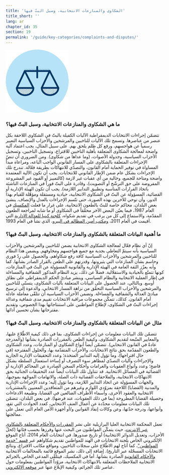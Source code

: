 ```yaml
---
title: 'الشكاوى والمنازعات الانتخابية، وسبل البتّ فيها'
title_short: ''
lang: ar
chapter_id: 35
section: 19
permalink: '/guide/key-categories/complaints-and-disputes/'
---
```


![الشكاوى والمنازعات الانتخابية وسبل البتّ فيها](/assets/images/inventory/categories/electoral-complaints-and-disputes.png)

### ما هي الشكاوى والمنازعات الانتخابية، وسبل البتّ فيها؟

تتضمّن إجراءات الانتخابات الديمقراطية الآليات الكفيلة بالبتّ في الشكاوى اللاحقة بكل عنصر من عناصرها. وتسمح تلك الآليات للناخبين والمرشحين والأحزاب السياسية التعبير رسمياً عن هواجسهم، ورفع كل ظلم يلحق بهم. على سبيل المثال، يجب اعتماد آلية واضحة لمعالجة الشكاوى المتعلقة بأهلية الناخبين للاقتراع، وتسجيل الناخبين، وتسجيل الأحزاب السياسية، وجدولة الأصوات، (وما عداها من شكاوى). ومن الضروري أن تنصّ الإجراءات المتعلقة بالشكاوى على المسار القانوني الواجب اتّباعه، ومراعاة مبدأ المساواة في توفير الحماية أمام القانون، والتصدّي للانتهاكات بطريقة فعّالة. تندرج تلك الإجراءات بشكل عام ضمن الإطار القانوني للانتخابات. يجب أن تكون الآلية المعتمدة واضحة ومتاحة للجميع، وخالية من أي عقبات غير لازمة (كالتمييز أو القيود غير المشروعة المفروضة على حق الترشّح أو التصويت)، وقادرة على البتّ فوراً في المنازعات الناشئة باتخاذ القرارات المناسبة وتطبيق التدابير اللازمة). يجب أن تكون الهيئة الإدارية أو القضائية، المسؤولة عن البتّ في الشكاوى الانتخابية، حيادية ومستقلة ومؤهّلة للقيام بهذا الدور، وأن توحي للآخرين بهذه الصورة، حتى تتّسم الإجراءات بالعدل والإنصاف. ينشئ بعض البلدان، محاكم خاصة للبتّ بالطعون الانتخابية، على غرار ما فعلت [المكسيك](http://portal.te.gob.mx/en/contenido/about-us) في العام 1987، فيما يعيّن البعض الآخر محقّقاً في الشكاوى أو ما شابه لمراجعة الطعون المقدّمة، والاستماع إلى كل من يرغب في تقديم شكواه، [كلجنة كينيا للعدالة الإدارية](http://www.ombudsman.go.ke/) التي أقيمت في العام 2011، [ومكتب أمين المظالم في البيرو](http://www.defensoria.gob.pe/)، الذي نشأ في العام 1993.

### ما أهمية البيانات المتعلقة بالشكاوى والمنازعات الانتخابية، وسبل البتّ فيها؟

إنّ أي نظام فعّال لمعالجة الشكاوى الانتخابية يضمن للناخبين والمرشحين والأحزاب السياسية بأنه سيتمّ التعاطي بجدية مع جميع هواجسهم ومخاوفهم. ويضمن هذا النظام للناخبين والمرشحين والأحزاب السياسية كافة رفع شكاواهم، والحصول على ردّ فوري وحاسم بشأن المنازعات التي يثيرونها، وقدرتهم على الطعن بالقرار الصادر بشأنها. كما وأنه يعزّز الثقة العامة في الهيئة الإدارية والقانونية المسؤولة عن البتّ في المنازعات، كونها تتمتّع بالحيادية والاستقلالية. فضلاً عن ذلك، يزيد النظام المذكور الشفافية والمساءلة في إطار العملية الانتخابية والنظام السياسي، وينشر مبادئ الحكم الديمقراطي على نطاق أوسع. وبالتالي، عند الحصول على البيانات المتعلقة بآليات الشكاوى، يتسنّى للناخبين والمرشحين والأحزاب السياسية التحقّق من نزاهة المسار الانتخابي، والدعوة إلى ترسيخ مبادئ العدالة والشفافية والمساءلة. وتضمن الأحزاب السياسية أن تتلقّى معاملة عادلة أمام القانون. كذلك، تتمكّن مجموعات مراقبة الانتخابات تقييم مدى شفافية وعدالة إجراءات البتّ في الشكاوى، لإطلاع المواطنين على استنتاجاتها بهذا الخصوص، وتقديم مقترحاتها بشأن تحسين أدائها.

### مثال عن البيانات المتعلقة بالشكاوى والمنازعات الانتخابية، وسبل البتّ فيها؟

تتضمّن تلك البيانات معلومات عن إجراءات الشكاوى، بما في ذلك كيفية الاطّلاع عليها، والمعايير المتّبعة لتقديم الشكاوى، وكيفية الطعن بالمقررات الصادرة بشأنها (والمدرجة عادةً في القانون الانتخابي). تتضمّن أيضاً أنواع الشكاوى أو المنازعات، وعدد الشكاوى والطعون المقدّمة بحق نتائج الانتخابات، والأحزاب المتقدّمة بها، والحلول المقترحة (في حال اقتراحها)، وما تؤول إليه التدابير المتخذة؛ وعدد التحقيقات الإدارية الجارية والإجراءات وآليات التصدّي لمظاهر سوء التصرف أو إساءة استعمال السلطة بشكل فاضح؛ وعدد وأنواع العقوبات والغرامات وأحكام السجن الصادرة عن المحاكم الإدارية أو القضائية في المسائل الانتخابية. قد تتناول تلك البيانات أيضاً عدد التحقيقات الجنائية بحق الانتهاكات الانتخابية، والملاحقات القضائية ذات الصلة، والاتهامات الموجّهة بموجبها، والجهات المسؤولة عن اتخاذ التدابير اللازمة، وما تؤول إليه؛ وعدد الإجراءات الإدارية والمدنية (القضايا) اللاحقة بمزوّدي اللوازم وغيرهم من المتعاقدين المعنيين بالمشتريات الانتخابية والعقود الأخرى، وأسماء الأطراف الضالعين في القضايا، وطبيعة الادعاءات وحصيلة القضايا المطروحة (بما في ذلك العقوبات، عند فرضها). في بعض البلدان، تتضمّن تلك البيانات معلومات محدّدة عن أعمال العنف الانتخابي، كعدد الحوادث التي تقع، وأنواعها، ودرجة حدّتها، وعن وكالات إنفاذ القوانين و/أو أجهزة الأمن العام التي تعمل على معالجتها.

تعمل المحكمة الانتخابية العليا البرازيلية على نشر [المقررات والأحكام المتعلقة بالشكاوى عبر الإنترنت](http://www.tse.jus.br/jurisprudencia/inteiro-teor)، حيث يتمكّن المواطنون من البحث عنها وفرزها بحسب فئاتها (كحلّ الأحزاب، وتعديل الدوائر الانتخابية) أو تاريخ صدورها. في انتخابات العام 2014، أتاح الموقع الإلكتروني الخاص بلجنة الانتخابات في الهند للمواطنين تقديم شكاواهم عبر [قسم "خدمة المواطنين"](http://www.eci-citizenservicesforofficers.nic.in/cservices/default.aspx)، كما أتاح لهم الاطّلاع على سجلات الناخبين، ومواقع مكاتب الاقتراع، ونتائج الانتخابات المسجّلة عبر التاريخ). إضافة إلى ذلك، نشر الموقع قائمة بالمخالفات الانتخابية [والأحكام القانونية](http://eci.nic.in/eci_main1/opiniontendered.aspx) الصادرة بشأنها. أما في المكسيك، فيتلقّى المدعي الخاص بالجرائم الانتخابية الملاحظات المتعلقة بالانتهاكات الانتخابية، مزوّداً المواطنين بمعلومات حول عناصر تلك الجرائم، وكيفية الإبلاغ عنها عبر [موقعه الإلكتروني](http://www.pgr.gob.mx/fepade/).
